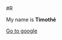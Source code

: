 #R
<html>
<head>
<title> Blackfox </title>
</head>

<body>
<p> My name is <strong> Timothé </strong> </p>
<a href="http://www.google.com"> Go to google </a>






</body>







</html>